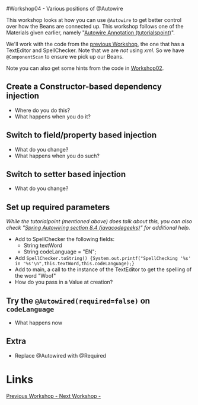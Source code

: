 #Workshop04 - Various positions of @Autowire

This workshop looks at how you can use `@Autowire` to get better control over how the Beans are connected up.  This workshop follows one of the Materials given earlier, namely "[Autowire Annotation (tutorialspoint)](https://www.tutorialspoint.com/spring/spring_autowired_annotation.htm)".  

We'll work with the code from the [previous Workshop](.\Workshop03.md), the one that has a TextEditor and SpellChecker.  Note that we are _not_ using *xml*.  So we have `@ComponentScan` to ensure we pick up our Beans.

Note you can also get some hints from the code in [Workshop02](.\Workshop02.md).

## Create a Constructor-based dependency injection
- Where do you do this?
- What happens when you do it?

## Switch to field/property based injection
- What do you change?  
- What happens when you do such?

## Switch to setter based injection
- What do you change?

## Set up required parameters
*While the tutorialpoint (mentioned above) does talk about this, you can also check "[Spring Autowiring section 8.4 (javacodegeeks)](https://examples.javacodegeeks.com/enterprise-java/spring/beans-spring/spring-autowire-example/)" for additional help.*
- Add to SpellChecker the following fields:
  - String textWord 
  - String codeLanguage = "EN";
- Add `SpellChecker.toString() {System.out.printf("SpellChecking '%s' in '%s'\n",this.textWord,this.codeLanguage);}`
- Add to main, a call to the instance of the TextEditor to get the spelling of the word "Woof"
- How do you pass in a Value at creation?

## Try the `@Autowired(required=false)` on `codeLanguage`
- What happens now

## Extra
- Replace @Autowired with @Required

# Links
[Previous Workshop - ](../Workshop03.md)
[Next Workshop - ](../Workshop05.md)
